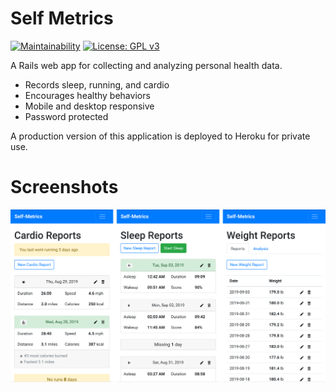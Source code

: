 # Self Metrics

[![Maintainability](https://api.codeclimate.com/v1/badges/97d3f6de5aca55f1f21b/maintainability)](https://codeclimate.com/github/njbbaer/self-metrics/maintainability)
[![License: GPL v3](https://img.shields.io/badge/License-GPLv3-blue.svg)](https://www.gnu.org/licenses/gpl-3.0)

A Rails web app for collecting and analyzing personal health data.

* Records sleep, running, and cardio
* Encourages healthy behaviors
* Mobile and desktop responsive
* Password protected

A production version of this application is deployed to Heroku for private use.

# Screenshots
![self-metrics-screenshot](/app/assets/images/screenshots.png)
